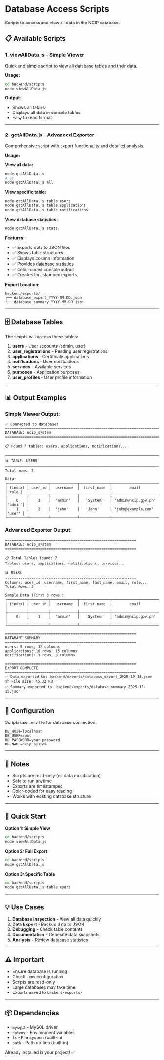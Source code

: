 # Database Access Scripts

Scripts to access and view all data in the NCIP database.

## 📋 Available Scripts

### 1. **viewAllData.js** - Simple Viewer
Quick and simple script to view all database tables and their data.

**Usage:**
```bash
cd backend/scripts
node viewAllData.js
```

**Output:**
- Shows all tables
- Displays all data in console tables
- Easy to read format

---

### 2. **getAllData.js** - Advanced Exporter
Comprehensive script with export functionality and detailed analysis.

**Usage:**

**View all data:**
```bash
node getAllData.js
# or
node getAllData.js all
```

**View specific table:**
```bash
node getAllData.js table users
node getAllData.js table applications
node getAllData.js table notifications
```

**View database statistics:**
```bash
node getAllData.js stats
```

**Features:**
- ✅ Exports data to JSON files
- ✅ Shows table structures
- ✅ Displays column information
- ✅ Provides database statistics
- ✅ Color-coded console output
- ✅ Creates timestamped exports

**Export Location:**
```
backend/exports/
├── database_export_YYYY-MM-DD.json
└── database_summary_YYYY-MM-DD.json
```

---

## 🗄️ Database Tables

The scripts will access these tables:

1. **users** - User accounts (admin, user)
2. **user_registrations** - Pending user registrations
3. **applications** - Certificate applications
4. **notifications** - User notifications
5. **services** - Available services
6. **purposes** - Application purposes
7. **user_profiles** - User profile information

---

## 📊 Output Examples

### Simple Viewer Output:
```
✅ Connected to database!
================================================================================
DATABASE: ncip_system
================================================================================

📋 Found 7 tables: users, applications, notifications...

────────────────────────────────────────────────────────────────────────────────
📊 TABLE: USERS
────────────────────────────────────────────────────────────────────────────────
Total rows: 5

Data:
┌─────────┬─────────┬────────────┬──────────────┬───────────────────────┬──────┐
│ (index) │ user_id │  username  │  first_name  │        email          │ role │
├─────────┼─────────┼────────────┼──────────────┼───────────────────────┼──────┤
│    0    │    1    │  'admin'   │   'System'   │ 'admin@ncip.gov.ph'   │'admin'│
│    1    │    2    │  'john'    │   'John'     │ 'john@example.com'    │'user' │
└─────────┴─────────┴────────────┴──────────────┴───────────────────────┴──────┘
```

### Advanced Exporter Output:
```
============================================================
DATABASE: ncip_system
============================================================

📋 Total Tables Found: 7
Tables: users, applications, notifications, services...

📊 USERS
------------------------------------------------------------
Columns: user_id, username, first_name, last_name, email, role...
Total Rows: 5

Sample Data (First 3 rows):
┌─────────┬─────────┬────────────┬──────────────┬───────────────────────┐
│ (index) │ user_id │  username  │  first_name  │        email          │
├─────────┼─────────┼────────────┼──────────────┼───────────────────────┤
│    0    │    1    │  'admin'   │   'System'   │ 'admin@ncip.gov.ph'   │
└─────────┴─────────┴────────────┴──────────────┴───────────────────────┘

============================================================
DATABASE SUMMARY
============================================================
users: 5 rows, 12 columns
applications: 10 rows, 15 columns
notifications: 3 rows, 8 columns

============================================================
EXPORT COMPLETE
============================================================
✅ Data exported to: backend/exports/database_export_2025-10-15.json
📦 File size: 45.32 KB
✅ Summary exported to: backend/exports/database_summary_2025-10-15.json
```

---

## 🔧 Configuration

Scripts use `.env` file for database connection:

```env
DB_HOST=localhost
DB_USER=root
DB_PASSWORD=your_password
DB_NAME=ncip_system
```

---

## 📝 Notes

- Scripts are read-only (no data modification)
- Safe to run anytime
- Exports are timestamped
- Color-coded for easy reading
- Works with existing database structure

---

## 🚀 Quick Start

**Option 1: Simple View**
```bash
cd backend/scripts
node viewAllData.js
```

**Option 2: Full Export**
```bash
cd backend/scripts
node getAllData.js
```

**Option 3: Specific Table**
```bash
cd backend/scripts
node getAllData.js table users
```

---

## 💡 Use Cases

1. **Database Inspection** - View all data quickly
2. **Data Export** - Backup data to JSON
3. **Debugging** - Check table contents
4. **Documentation** - Generate data snapshots
5. **Analysis** - Review database statistics

---

## ⚠️ Important

- Ensure database is running
- Check `.env` configuration
- Scripts are read-only
- Large databases may take time
- Exports saved to `backend/exports/`

---

## 📦 Dependencies

- `mysql2` - MySQL driver
- `dotenv` - Environment variables
- `fs` - File system (built-in)
- `path` - Path utilities (built-in)

Already installed in your project! ✅
